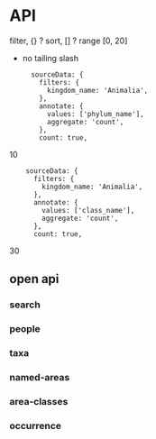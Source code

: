 # API

filter, {} ?
sort, [] ?
range [0, 20]

- no tailing slash


        sourceData: {
          filters: {
            kingdom_name: 'Animalia',
          },
          annotate: {
            values: ['phylum_name'],
            aggregate: 'count',
          },
          count: true,
10

        sourceData: {
          filters: {
            kingdom_name: 'Animalia',
          },
          annotate: {
            values: ['class_name'],
            aggregate: 'count',
          },
          count: true,
30
## open api

### search

### people

### taxa

### named-areas

### area-classes

### occurrence
